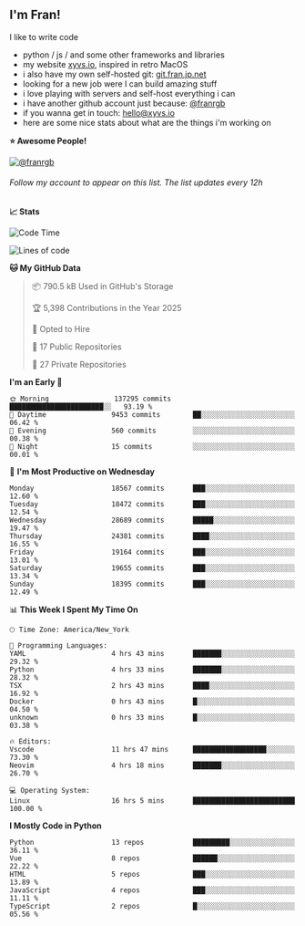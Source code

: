 ## I'm Fran!

I like to write code

- python /  js / and some other frameworks and libraries
- my website [xyvs.io](https://xyvs.io), inspired in retro MacOS
- i also have my own self-hosted git: [git.fran.jp.net](https://git.fran.jp.net/)
- looking for a new job were I can build amazing stuff
- i love playing with servers and self-host everything i can
- i have another github account just because: [@franrgb](https://github.com/franrgb)
- if you wanna get in touch: [hello@xyvs.io](mailto:hello@xyvs.io)
- here are some nice stats about what are the things i'm working on

<!--START_SECTION:waka-->
**⭐ Awesome People!** 

[![@franrgb](https://img.shields.io/badge/@franrgb-black?style=plastic&logo=github&logoColor=fff)](https://github.com/franrgb) 

###### Follow my account to appear on this list. *The list updates every 12h*

**📈 Stats** 

![Code Time](http://img.shields.io/badge/Code%20Time-16%20hrs%205%20mins-blue)

![Lines of code](https://img.shields.io/badge/From%20Hello%20World%20I%27ve%20Written-839.1%20thousand%20lines%20of%20code-blue)

**🐱 My GitHub Data** 

> 📦 790.5 kB Used in GitHub's Storage 
 > 
> 🏆 5,398 Contributions in the Year 2025
 > 
> 💼 Opted to Hire
 > 
> 📜 17 Public Repositories 
 > 
> 🔑 27 Private Repositories 
 > 
**I'm an Early 🐤** 

```text
🌞 Morning                137295 commits      ███████████████████████░░   93.19 % 
🌆 Daytime                9453 commits        ██░░░░░░░░░░░░░░░░░░░░░░░   06.42 % 
🌃 Evening                560 commits         ░░░░░░░░░░░░░░░░░░░░░░░░░   00.38 % 
🌙 Night                  15 commits          ░░░░░░░░░░░░░░░░░░░░░░░░░   00.01 % 
```
📅 **I'm Most Productive on Wednesday** 

```text
Monday                   18567 commits       ███░░░░░░░░░░░░░░░░░░░░░░   12.60 % 
Tuesday                  18472 commits       ███░░░░░░░░░░░░░░░░░░░░░░   12.54 % 
Wednesday                28689 commits       █████░░░░░░░░░░░░░░░░░░░░   19.47 % 
Thursday                 24381 commits       ████░░░░░░░░░░░░░░░░░░░░░   16.55 % 
Friday                   19164 commits       ███░░░░░░░░░░░░░░░░░░░░░░   13.01 % 
Saturday                 19655 commits       ███░░░░░░░░░░░░░░░░░░░░░░   13.34 % 
Sunday                   18395 commits       ███░░░░░░░░░░░░░░░░░░░░░░   12.49 % 
```


📊 **This Week I Spent My Time On** 

```text
🕑︎ Time Zone: America/New_York

💬 Programming Languages: 
YAML                     4 hrs 43 mins       ███████░░░░░░░░░░░░░░░░░░   29.32 % 
Python                   4 hrs 33 mins       ███████░░░░░░░░░░░░░░░░░░   28.32 % 
TSX                      2 hrs 43 mins       ████░░░░░░░░░░░░░░░░░░░░░   16.92 % 
Docker                   0 hrs 43 mins       █░░░░░░░░░░░░░░░░░░░░░░░░   04.50 % 
unknown                  0 hrs 33 mins       █░░░░░░░░░░░░░░░░░░░░░░░░   03.38 % 

🔥 Editors: 
Vscode                   11 hrs 47 mins      ██████████████████░░░░░░░   73.30 % 
Neovim                   4 hrs 18 mins       ███████░░░░░░░░░░░░░░░░░░   26.70 % 

💻 Operating System: 
Linux                    16 hrs 5 mins       █████████████████████████   100.00 % 
```

**I Mostly Code in Python** 

```text
Python                   13 repos            █████████░░░░░░░░░░░░░░░░   36.11 % 
Vue                      8 repos             ██████░░░░░░░░░░░░░░░░░░░   22.22 % 
HTML                     5 repos             ███░░░░░░░░░░░░░░░░░░░░░░   13.89 % 
JavaScript               4 repos             ███░░░░░░░░░░░░░░░░░░░░░░   11.11 % 
TypeScript               2 repos             █░░░░░░░░░░░░░░░░░░░░░░░░   05.56 % 
```




<!--END_SECTION:waka-->

